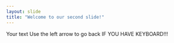 ```yaml
--- 
layout: slide 
title: "Welcome to our second slide!" 
--- 
```

Your text 
Use the left arrow to go back IF YOU HAVE KEYBOARD!!!
